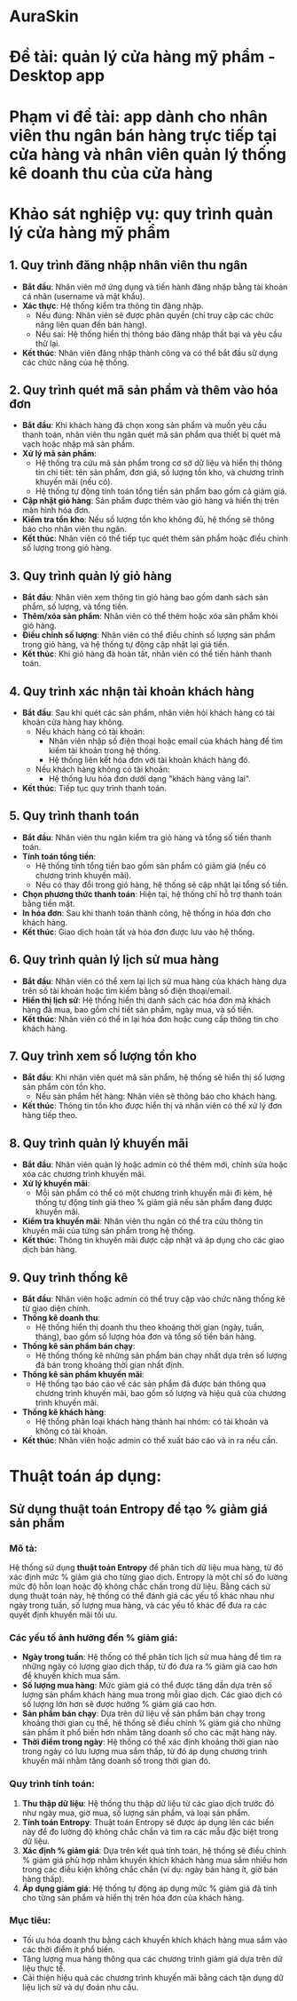 # AuraSkin
# Đề tài: quản lý cửa hàng mỹ phẩm - Desktop app
# Phạm vi đề tài: app dành cho nhân viên thu ngân bán hàng trực tiếp tại cửa hàng và nhân viên quản lý thống kê doanh thu của cửa hàng
# Khảo sát nghiệp vụ: quy trình quản lý cửa hàng mỹ phẩm

## 1. Quy trình đăng nhập nhân viên thu ngân
- **Bắt đầu**: Nhân viên mở ứng dụng và tiến hành đăng nhập bằng tài khoản cá nhân (username và mật khẩu).
- **Xác thực**: Hệ thống kiểm tra thông tin đăng nhập.
  - Nếu đúng: Nhân viên sẽ được phân quyền (chỉ truy cập các chức năng liên quan đến bán hàng).
  - Nếu sai: Hệ thống hiển thị thông báo đăng nhập thất bại và yêu cầu thử lại.
- **Kết thúc**: Nhân viên đăng nhập thành công và có thể bắt đầu sử dụng các chức năng của hệ thống.

## 2. Quy trình quét mã sản phẩm và thêm vào hóa đơn
- **Bắt đầu**: Khi khách hàng đã chọn xong sản phẩm và muốn yêu cầu thanh toán, nhân viên thu ngân quét mã sản phẩm qua thiết bị quét mã vạch hoặc nhập mã sản phẩm.
- **Xử lý mã sản phẩm**:
  - Hệ thống tra cứu mã sản phẩm trong cơ sở dữ liệu và hiển thị thông tin chi tiết: tên sản phẩm, đơn giá, số lượng tồn kho, và chương trình khuyến mãi (nếu có).
  - Hệ thống tự động tính toán tổng tiền sản phẩm bao gồm cả giảm giá.
- **Cập nhật giỏ hàng**: Sản phẩm được thêm vào giỏ hàng và hiển thị trên màn hình hóa đơn.
- **Kiểm tra tồn kho**: Nếu số lượng tồn kho không đủ, hệ thống sẽ thông báo cho nhân viên thu ngân.
- **Kết thúc**: Nhân viên có thể tiếp tục quét thêm sản phẩm hoặc điều chỉnh số lượng trong giỏ hàng.

## 3. Quy trình quản lý giỏ hàng
- **Bắt đầu**: Nhân viên xem thông tin giỏ hàng bao gồm danh sách sản phẩm, số lượng, và tổng tiền.
- **Thêm/xóa sản phẩm**: Nhân viên có thể thêm hoặc xóa sản phẩm khỏi giỏ hàng.
- **Điều chỉnh số lượng**: Nhân viên có thể điều chỉnh số lượng sản phẩm trong giỏ hàng, và hệ thống tự động cập nhật lại giá tiền.
- **Kết thúc**: Khi giỏ hàng đã hoàn tất, nhân viên có thể tiến hành thanh toán.

## 4. Quy trình xác nhận tài khoản khách hàng
- **Bắt đầu**: Sau khi quét các sản phẩm, nhân viên hỏi khách hàng có tài khoản cửa hàng hay không.
  - Nếu khách hàng có tài khoản:
    - Nhân viên nhập số điện thoại hoặc email của khách hàng để tìm kiếm tài khoản trong hệ thống.
    - Hệ thống liên kết hóa đơn với tài khoản khách hàng đó.
  - Nếu khách hàng không có tài khoản:
    - Hệ thống lưu hóa đơn dưới dạng "khách hàng vãng lai".
- **Kết thúc**: Tiếp tục quy trình thanh toán.

## 5. Quy trình thanh toán
- **Bắt đầu**: Nhân viên thu ngân kiểm tra giỏ hàng và tổng số tiền thanh toán.
- **Tính toán tổng tiền**:
  - Hệ thống tính tổng tiền bao gồm sản phẩm có giảm giá (nếu có chương trình khuyến mãi).
  - Nếu có thay đổi trong giỏ hàng, hệ thống sẽ cập nhật lại tổng số tiền.
- **Chọn phương thức thanh toán**: Hiện tại, hệ thống chỉ hỗ trợ thanh toán bằng tiền mặt.
- **In hóa đơn**: Sau khi thanh toán thành công, hệ thống in hóa đơn cho khách hàng.
- **Kết thúc**: Giao dịch hoàn tất và hóa đơn được lưu vào hệ thống.

## 6. Quy trình quản lý lịch sử mua hàng
- **Bắt đầu**: Nhân viên có thể xem lại lịch sử mua hàng của khách hàng dựa trên số tài khoản hoặc tìm kiếm bằng số điện thoại/email.
- **Hiển thị lịch sử**: Hệ thống hiển thị danh sách các hóa đơn mà khách hàng đã mua, bao gồm chi tiết sản phẩm, ngày mua, và số tiền.
- **Kết thúc**: Nhân viên có thể in lại hóa đơn hoặc cung cấp thông tin cho khách hàng.

## 7. Quy trình xem số lượng tồn kho
- **Bắt đầu**: Khi nhân viên quét mã sản phẩm, hệ thống sẽ hiển thị số lượng sản phẩm còn tồn kho.
  - Nếu sản phẩm hết hàng: Nhân viên sẽ thông báo cho khách hàng.
- **Kết thúc**: Thông tin tồn kho được hiển thị và nhân viên có thể xử lý đơn hàng tiếp theo.

## 8. Quy trình quản lý khuyến mãi
- **Bắt đầu**: Nhân viên quản lý hoặc admin có thể thêm mới, chỉnh sửa hoặc xóa các chương trình khuyến mãi.
- **Xử lý khuyến mãi**:
  - Mỗi sản phẩm có thể có một chương trình khuyến mãi đi kèm, hệ thống tự động tính giá theo % giảm giá nếu sản phẩm đang được khuyến mãi.
- **Kiểm tra khuyến mãi**: Nhân viên thu ngân có thể tra cứu thông tin khuyến mãi của từng sản phẩm trong hệ thống.
- **Kết thúc**: Thông tin khuyến mãi được cập nhật và áp dụng cho các giao dịch bán hàng.

## 9. Quy trình thống kê
- **Bắt đầu**: Nhân viên hoặc admin có thể truy cập vào chức năng thống kê từ giao diện chính.
- **Thống kê doanh thu**:
  - Hệ thống hiển thị doanh thu theo khoảng thời gian (ngày, tuần, tháng), bao gồm số lượng hóa đơn và tổng số tiền bán hàng.
- **Thống kê sản phẩm bán chạy**:
  - Hệ thống thống kê những sản phẩm bán chạy nhất dựa trên số lượng đã bán trong khoảng thời gian nhất định.
- **Thống kê sản phẩm khuyến mãi**:
  - Hệ thống tạo báo cáo về các sản phẩm đã được bán thông qua chương trình khuyến mãi, bao gồm số lượng và hiệu quả của chương trình khuyến mãi.
- **Thống kê khách hàng**:
  - Hệ thống phân loại khách hàng thành hai nhóm: có tài khoản và không có tài khoản.
- **Kết thúc**: Nhân viên hoặc admin có thể xuất báo cáo và in ra nếu cần.

# Thuật toán áp dụng: 
## Sử dụng thuật toán Entropy để tạo % giảm giá sản phẩm
### Mô tả:
Hệ thống sử dụng **thuật toán Entropy** để phân tích dữ liệu mua hàng, từ đó xác định mức % giảm giá cho từng giao dịch. Entropy là một chỉ số đo lường mức độ hỗn loạn hoặc độ không chắc chắn trong dữ liệu. Bằng cách sử dụng thuật toán này, hệ thống có thể đánh giá các yếu tố khác nhau như ngày trong tuần, số lượng mua hàng, và các yếu tố khác để đưa ra các quyết định khuyến mãi tối ưu.

### Các yếu tố ảnh hưởng đến % giảm giá:
- **Ngày trong tuần**: Hệ thống có thể phân tích lịch sử mua hàng để tìm ra những ngày có lượng giao dịch thấp, từ đó đưa ra % giảm giá cao hơn để khuyến khích mua sắm.
- **Số lượng mua hàng**: Mức giảm giá có thể được tăng dần dựa trên số lượng sản phẩm khách hàng mua trong mỗi giao dịch. Các giao dịch có số lượng lớn hơn sẽ được hưởng % giảm giá cao hơn.
- **Sản phẩm bán chạy**: Dựa trên dữ liệu về sản phẩm bán chạy trong khoảng thời gian cụ thể, hệ thống sẽ điều chỉnh % giảm giá cho những sản phẩm ít phổ biến hơn nhằm tăng doanh số cho các mặt hàng này.
- **Thời điểm trong ngày**: Hệ thống có thể xác định khoảng thời gian nào trong ngày có lưu lượng mua sắm thấp, từ đó áp dụng chương trình khuyến mãi nhằm tăng doanh số trong thời gian đó.

### Quy trình tính toán:
1. **Thu thập dữ liệu**: Hệ thống thu thập dữ liệu từ các giao dịch trước đó như ngày mua, giờ mua, số lượng sản phẩm, và loại sản phẩm.
2. **Tính toán Entropy**: Thuật toán Entropy sẽ được áp dụng lên các biến này để đo lường độ không chắc chắn và tìm ra các mẫu đặc biệt trong dữ liệu.
3. **Xác định % giảm giá**: Dựa trên kết quả tính toán, hệ thống sẽ điều chỉnh % giảm giá phù hợp nhằm khuyến khích khách hàng mua sắm nhiều hơn trong các điều kiện không chắc chắn (ví dụ: ngày bán hàng ít, giờ bán hàng thấp).
4. **Áp dụng giảm giá**: Hệ thống tự động áp dụng mức % giảm giá đã tính cho từng sản phẩm và hiển thị trên hóa đơn của khách hàng.

### Mục tiêu:
- Tối ưu hóa doanh thu bằng cách khuyến khích khách hàng mua sắm vào các thời điểm ít phổ biến.
- Tăng lượng mua hàng thông qua các chương trình giảm giá dựa trên dữ liệu thực tế.
- Cải thiện hiệu quả các chương trình khuyến mãi bằng cách tận dụng dữ liệu lịch sử và dự đoán nhu cầu.


